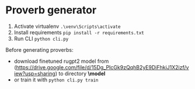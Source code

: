 # Proverb generator

1) Activate virtualenv ```.\venv\Scripts\activate```
2) Install requirements ```pip install -r requirements.txt```
3) Run CLI ```python cli.py```

Before generating proverbs:
- download finetuned rugpt2 model from (https://drive.google.com/file/d/15Dg_PIcGk9zQqhB2yE9DiFhkiJ1X2izf/view?usp=sharing) to directory **\model** 
- or train it with ```python cli.py train```
